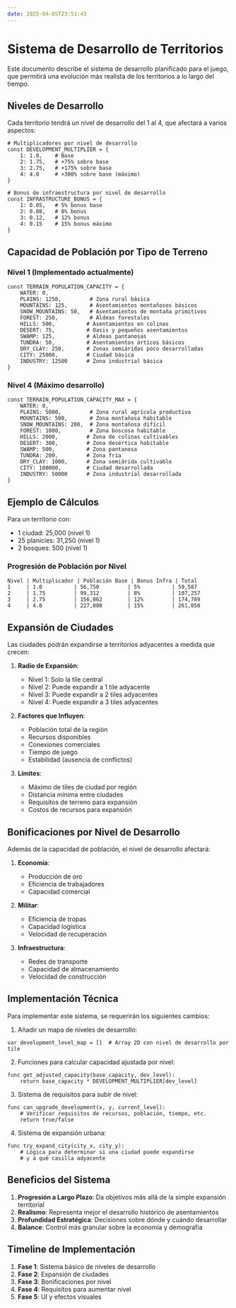 ```yaml
---
date: 2025-04-05T23:51:43
---
```

# Sistema de Desarrollo de Territorios

Este documento describe el sistema de desarrollo planificado para el juego, que permitirá una evolución más realista de los territorios a lo largo del tiempo.

## Niveles de Desarrollo

Cada territorio tendrá un nivel de desarrollo del 1 al 4, que afectará a varios aspectos:

```gdscript
# Multiplicadores por nivel de desarrollo
const DEVELOPMENT_MULTIPLIER = {
    1: 1.0,    # Base
    2: 1.75,   # +75% sobre base
    3: 2.75,   # +175% sobre base
    4: 4.0     # +300% sobre base (máximo)
}

# Bonus de infraestructura por nivel de desarrollo
const INFRASTRUCTURE_BONUS = {
    1: 0.05,   # 5% bonus base
    2: 0.08,   # 8% bonus
    3: 0.12,   # 12% bonus
    4: 0.15    # 15% bonus máximo
}
```

## Capacidad de Población por Tipo de Terreno

### Nivel 1 (Implementado actualmente)

```gdscript
const TERRAIN_POPULATION_CAPACITY = {
    WATER: 0,
    PLAINS: 1250,         # Zona rural básica
    MOUNTAINS: 125,       # Asentamientos montañosos básicos
    SNOW_MOUNTAINS: 50,   # Asentamientos de montaña primitivos
    FOREST: 250,          # Aldeas forestales
    HILLS: 500,          # Asentamientos en colinas
    DESERT: 75,          # Oasis y pequeños asentamientos
    SWAMP: 125,          # Aldeas pantanosas
    TUNDRA: 50,          # Asentamientos árticos básicos
    DRY_CLAY: 250,       # Zonas semiáridas poco desarrolladas
    CITY: 25000,         # Ciudad básica
    INDUSTRY: 12500      # Zona industrial básica
}
```

### Nivel 4 (Máximo desarrollo)

```gdscript
const TERRAIN_POPULATION_CAPACITY_MAX = {
    WATER: 0,
    PLAINS: 5000,         # Zona rural agrícola productiva
    MOUNTAINS: 500,       # Zona montañosa habitable
    SNOW_MOUNTAINS: 200,  # Zona montañosa difícil
    FOREST: 1000,         # Zona boscosa habitable
    HILLS: 2000,         # Zona de colinas cultivables
    DESERT: 300,         # Zona desértica habitable
    SWAMP: 500,          # Zona pantanosa
    TUNDRA: 200,         # Zona fría
    DRY_CLAY: 1000,      # Zona semiárida cultivable
    CITY: 100000,        # Ciudad desarrollada
    INDUSTRY: 50000      # Zona industrial desarrollada
}
```

## Ejemplo de Cálculos

Para un territorio con:
- 1 ciudad: 25,000 (nivel 1)
- 25 planicies: 31,250 (nivel 1)
- 2 bosques: 500 (nivel 1)

### Progresión de Población por Nivel

```
Nivel | Multiplicador | Población Base | Bonus Infra | Total
1     | 1.0          | 56,750         | 5%          | 59,587
2     | 1.75         | 99,312         | 8%          | 107,257
3     | 2.75         | 156,062        | 12%         | 174,789
4     | 4.0          | 227,000        | 15%         | 261,050
```

## Expansión de Ciudades

Las ciudades podrán expandirse a territorios adyacentes a medida que crecen:

1. **Radio de Expansión**:
   - Nivel 1: Solo la tile central
   - Nivel 2: Puede expandir a 1 tile adyacente
   - Nivel 3: Puede expandir a 2 tiles adyacentes
   - Nivel 4: Puede expandir a 3 tiles adyacentes

2. **Factores que Influyen**:
   - Población total de la región
   - Recursos disponibles
   - Conexiones comerciales
   - Tiempo de juego
   - Estabilidad (ausencia de conflictos)

3. **Límites**:
   - Máximo de tiles de ciudad por región
   - Distancia mínima entre ciudades
   - Requisitos de terreno para expansión
   - Costos de recursos para expansión

## Bonificaciones por Nivel de Desarrollo

Además de la capacidad de población, el nivel de desarrollo afectará:

1. **Economía**:
   - Producción de oro
   - Eficiencia de trabajadores
   - Capacidad comercial

2. **Militar**:
   - Eficiencia de tropas
   - Capacidad logística
   - Velocidad de recuperación

3. **Infraestructura**:
   - Redes de transporte
   - Capacidad de almacenamiento
   - Velocidad de construcción

## Implementación Técnica

Para implementar este sistema, se requerirán los siguientes cambios:

1. Añadir un mapa de niveles de desarrollo:
```gdscript
var development_level_map = []  # Array 2D con nivel de desarrollo por tile
```

2. Funciones para calcular capacidad ajustada por nivel:
```gdscript
func get_adjusted_capacity(base_capacity, dev_level):
    return base_capacity * DEVELOPMENT_MULTIPLIER[dev_level]
```

3. Sistema de requisitos para subir de nivel:
```gdscript
func can_upgrade_development(x, y, current_level):
    # Verificar requisitos de recursos, población, tiempo, etc.
    return true/false
```

4. Sistema de expansión urbana:
```gdscript
func try_expand_city(city_x, city_y):
    # Lógica para determinar si una ciudad puede expandirse
    # y a qué casilla adyacente
```

## Beneficios del Sistema

1. **Progresión a Largo Plazo**: Da objetivos más allá de la simple expansión territorial
2. **Realismo**: Representa mejor el desarrollo histórico de asentamientos
3. **Profundidad Estratégica**: Decisiones sobre dónde y cuándo desarrollar
4. **Balance**: Control más granular sobre la economía y demografía

## Timeline de Implementación

1. **Fase 1**: Sistema básico de niveles de desarrollo
2. **Fase 2**: Expansión de ciudades
3. **Fase 3**: Bonificaciones por nivel
4. **Fase 4**: Requisitos para aumentar nivel
5. **Fase 5**: UI y efectos visuales